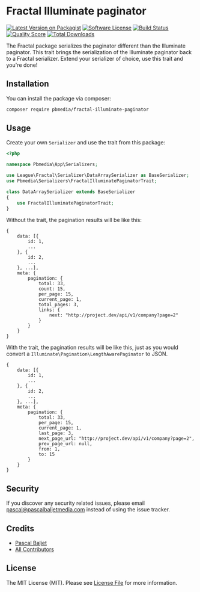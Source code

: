 # Fractal Illuminate paginator

[![Latest Version on Packagist](https://img.shields.io/packagist/v/pbmedia/fractal-illuminate-paginator.svg?style=flat-square)](https://packagist.org/packages/pbmedia/fractal-illuminate-paginator)
[![Software License](https://img.shields.io/badge/license-MIT-brightgreen.svg?style=flat-square)](LICENSE.md)
[![Build Status](https://img.shields.io/travis/pascalbaljetmedia/fractal-illuminate-paginator/master.svg?style=flat-square)](https://travis-ci.org/pascalbaljetmedia/fractal-illuminate-paginator)
[![Quality Score](https://img.shields.io/scrutinizer/g/pascalbaljetmedia/fractal-illuminate-paginator.svg?style=flat-square)](https://scrutinizer-ci.com/g/pascalbaljetmedia/fractal-illuminate-paginator)
[![Total Downloads](https://img.shields.io/packagist/dt/pbmedia/fractal-illuminate-paginator.svg?style=flat-square)](https://packagist.org/packages/pbmedia/fractal-illuminate-paginator)

The Fractal package serializes the paginator different than the Illuminate paginator. This trait brings the serialization of the Illuminate paginator back to a Fractal serializer. Extend your serializer of choice, use this trait and you're done!

## Installation

You can install the package via composer:

``` bash
composer require pbmedia/fractal-illuminate-paginator
```

## Usage

Create your own ```Serializer``` and use the trait from this package:

```php
<?php

namespace Pbmedia\App\Serializers;

use League\Fractal\Serializer\DataArraySerializer as BaseSerializer;
use Pbmedia\Serializers\FractalIlluminatePaginatorTrait;

class DataArraySerializer extends BaseSerializer
{
    use FractalIlluminatePaginatorTrait;
}

```

Without the trait, the pagination results will be like this:

```
{
	data: [{
		id: 1,
		...
	}, {
		id: 2,
		...
	}, ...],
	meta: {
		pagination: {
			total: 33,
			count: 15,
			per_page: 15,
			current_page: 1,
			total_pages: 3,
			links: {
				next: "http://project.dev/api/v1/company?page=2"
			}
		}
	}
}
```

With the trait, the pagination results will be like this, just as you would convert a ```Illuminate\Pagination\LengthAwarePaginator``` to JSON.

```
{
	data: [{
		id: 1,
	  	...
	}, {
		id: 2,
	  	...
	}, ...],
	meta: {
		pagination: {
			total: 33,
			per_page: 15,
			current_page: 1,
			last_page: 3,
			next_page_url: "http://project.dev/api/v1/company?page=2",
			prev_page_url: null,
			from: 1,
			to: 15
		}
	}
}
```

## Security

If you discover any security related issues, please email pascal@pascalbaljetmedia.com instead of using the issue tracker.

## Credits

- [Pascal Baljet](https://github.com/pascalbaljet)
- [All Contributors](../../contributors)

## License

The MIT License (MIT). Please see [License File](LICENSE.md) for more information.
